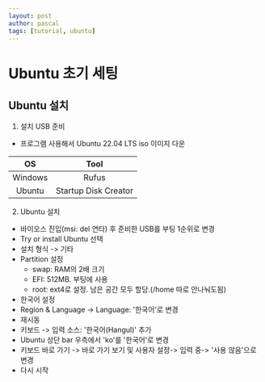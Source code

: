 ```yaml
---
layout: post
author: pascal
tags: [tutorial, ubuntu]
---
```


# Ubuntu 초기 세팅 

## Ubuntu 설치

1. 설치 USB 준비

- 프로그램 사용해서 Ubuntu 22.04 LTS iso 이미지 다운

| OS            | Tool                 |
|:-------------:|:--------------------:|
| Windows       | Rufus                |
| Ubuntu        | Startup Disk Creator |


2. Ubuntu 설치

- 바이오스 진입(msi: del 연타) 후 준비한 USB를 부팅 1순위로 변경
- Try or install Ubuntu 선택
- 설치 형식 -> 기타
- Partition 설정
  - swap: RAM의 2배 크기
  - EFI: 512MB. 부팅에 사용
  - root: ext4로 설정. 남은 공간 모두 할당.(/home 따로 안나눠도됨)
- 한국어 설정
- Region & Language -> Language: '한국어'로 변경
- 재시동
- 키보드 -> 입력 소스: '한국어(Hangul)' 추가
- Ubuntu 상단 bar 우측에서 'ko'를 '한국어'로 변경
- 키보드 바로 가기 -> 바로 가기 보기 및 사용자 설정-> 입력 중-> '사용 않음'으로 변경
- 다시 시작
